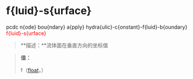 # f{luid}-s{urface}
pcdc n{ode} bou{ndary} a{pply} hydra{ulic}-c{onstant}-f{luid}-b{oundary} <span style='color: red;'>f{luid}-s{urface}</span>
> **描述：**流体面在垂直方向的坐标值

> 
> **值：**
> 
> f（[float](数据类型/float/)，）

